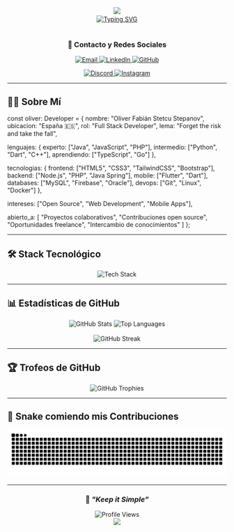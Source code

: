 <div align="center">
  <img src="https://capsule-render.vercel.app/api?type=waving&color=gradient&customColorList=6,11,20&height=300&section=header&text=Oliver%20Fabián%20Stetcu&fontSize=80&fontColor=fff&animation=fadeIn&fontAlignY=38&desc=Full%20Stack%20Developer%20|%20España%20🇪🇸&descAlignY=55&descAlign=50" />
</div>

<div align="center">
  <a href="https://git.io/typing-svg">
    <img src="https://readme-typing-svg.demolab.com?font=Fira+Code&weight=600&size=28&duration=3000&pause=1000&color=3382ED&center=true&vCenter=true&multiline=true&repeat=true&width=800&height=100&lines=Desarrollador+Full+Stack+de+España+🌍;Especializado+en+Java+%7C+JavaScript+%7C+Flutter;Siempre+abierto+a+colaborar+en+proyectos+💡" alt="Typing SVG" />
  </a>
</div>

<br>

<div align="center">
  
### 💼 Contacto y Redes Sociales

<p align="center">
  <a href="mailto:oliverfabian22@gmail.com">
    <img src="https://img.shields.io/badge/Email-oliverfabian22%40gmail.com-EA4335?style=for-the-badge&logo=gmail&logoColor=white" alt="Email" />
  </a>
  <a href="https://linkedin.com/in/oliver-fabian-stetcu">
    <img src="https://img.shields.io/badge/LinkedIn-Oliver_Stetcu-0A66C2?style=for-the-badge&logo=linkedin&logoColor=white" alt="LinkedIn" />
  </a>
  <a href="https://github.com/ZiwiiDev">
    <img src="https://img.shields.io/github/followers/ZiwiiDev?label=Followers&style=for-the-badge&logo=github&color=181717&logoColor=white" alt="GitHub" />
  </a>
</p>

<p align="center">
  <a href="https://discord.com/users/ziwii02">
    <img src="https://img.shields.io/badge/Discord-ziwii02-5865F2?style=for-the-badge&logo=discord&logoColor=white" alt="Discord" />
  </a>
  <a href="http://www.instagram.com/oliveristhename._">
    <img src="https://img.shields.io/badge/Instagram-oliveristhename-E4405F?style=for-the-badge&logo=instagram&logoColor=white" alt="Instagram" />
  </a>
</p>

</div>

---

## 👨‍💻 Sobre Mí

const oliver: Developer = {
nombre: "Oliver Fabián Stetcu Stepanov",
ubicacion: "España 🇪🇸",
rol: "Full Stack Developer",
lema: "Forget the risk and take the fall",

lenguajes: {
experto: ["Java", "JavaScript", "PHP"],
intermedio: ["Python", "Dart", "C++"],
aprendiendo: ["TypeScript", "Go"]
},

tecnologias: {
frontend: ["HTML5", "CSS3", "TailwindCSS", "Bootstrap"],
backend: ["Node.js", "PHP", "Java Spring"],
mobile: ["Flutter", "Dart"],
databases: ["MySQL", "Firebase", "Oracle"],
devops: ["Git", "Linux", "Docker"]
},

intereses: ["Open Source", "Web Development", "Mobile Apps"],

abierto_a: [
"Proyectos colaborativos",
"Contribuciones open source",
"Oportunidades freelance",
"Intercambio de conocimientos"
]
};


---

## 🛠️ Stack Tecnológico

<p align="center">
  <img src="https://skillicons.dev/icons?i=java,js,php,python,dart,html,css,tailwind,bootstrap,mysql,firebase,flutter,git,linux,oracle&perline=8" alt="Tech Stack" />
</p>

---

## 📊 Estadísticas de GitHub

<div align="center">
  <img height="180em" src="https://github-readme-stats.vercel.app/api?username=ZiwiiDev&show_icons=true&theme=tokyonight&include_all_commits=true&count_private=true&hide_border=true&bg_color=0d1117" alt="GitHub Stats"/>
  <img height="180em" src="https://github-readme-stats.vercel.app/api/top-langs/?username=ZiwiiDev&layout=compact&langs_count=8&theme=tokyonight&hide_border=true&bg_color=0d1117" alt="Top Languages"/>
</div>

<div align="center">
  <br>
  <img src="https://github-readme-streak-stats.herokuapp.com/?user=ZiwiiDev&theme=tokyonight&hide_border=true&background=0d1117" alt="GitHub Streak"/>
</div>

---

## 🏆 Trofeos de GitHub

<div align="center">
  <img src="https://github-profile-trophy.vercel.app/?username=ZiwiiDev&theme=tokyonight&no-frame=true&no-bg=true&column=7&margin-w=15&margin-h=15" alt="GitHub Trophies"/>
</div>

---

## 🐍 Snake comiendo mis Contribuciones

<div align="center">
  <picture>
    <source media="(prefers-color-scheme: dark)" srcset="https://raw.githubusercontent.com/ZiwiiDev/ZiwiiDev/output/snake-dark.svg">
    <source media="(prefers-color-scheme: light)" srcset="https://raw.githubusercontent.com/ZiwiiDev/ZiwiiDev/output/snake-light.svg">
    <img alt="Snake animation" src="https://raw.githubusercontent.com/ZiwiiDev/ZiwiiDev/output/snake.svg">
  </picture>
</div>

---

<div align="center">
  
### 💬 *"Keep it Simple"*

  <img src="https://komarev.com/ghpvc/?username=ZiwiiDev&style=for-the-badge&color=3382ed" alt="Profile Views"/>

</div>

<div align="center">
  <img src="https://capsule-render.vercel.app/api?type=waving&color=gradient&customColorList=6,11,20&height=120&section=footer" />
</div>

